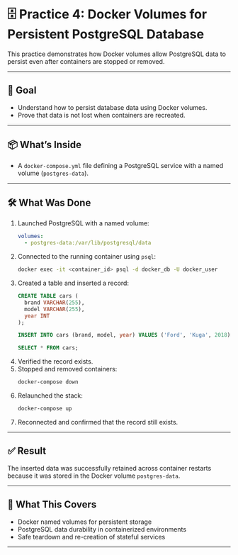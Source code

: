 # 🗄️ Practice 4: Docker Volumes for Persistent PostgreSQL Database

This practice demonstrates how Docker volumes allow PostgreSQL data to persist even after containers are stopped or removed.

---

## 🎯 Goal

- Understand how to persist database data using Docker volumes.
- Prove that data is not lost when containers are recreated.

---

## 📦 What’s Inside

- A `docker-compose.yml` file defining a PostgreSQL service with a named volume (`postgres-data`).

---

## 🛠️ What Was Done

1. Launched PostgreSQL with a named volume:
   ```yaml
   volumes:
     - postgres-data:/var/lib/postgresql/data
   ```
2. Connected to the running container using `psql`:
   ```bash
   docker exec -it <container_id> psql -d docker_db -U docker_user
   ```
3. Created a table and inserted a record:
   ```sql
   CREATE TABLE cars (
     brand VARCHAR(255),
     model VARCHAR(255),
     year INT
   );

   INSERT INTO cars (brand, model, year) VALUES ('Ford', 'Kuga', 2018);

   SELECT * FROM cars;
   ```
4. Verified the record exists.
5. Stopped and removed containers:
   ```bash
   docker-compose down
   ```
6. Relaunched the stack:
   ```bash
   docker-compose up
   ```
7. Reconnected and confirmed that the record still exists.

---

## ✅ Result

The inserted data was successfully retained across container restarts because it was stored in the Docker volume `postgres-data`.

---

## 🧠 What This Covers

- Docker named volumes for persistent storage
- PostgreSQL data durability in containerized environments
- Safe teardown and re-creation of stateful services

---
